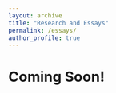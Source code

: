 ```yaml
---
layout: archive
title: "Research and Essays"
permalink: /essays/
author_profile: true
---
```

Coming Soon!
======
